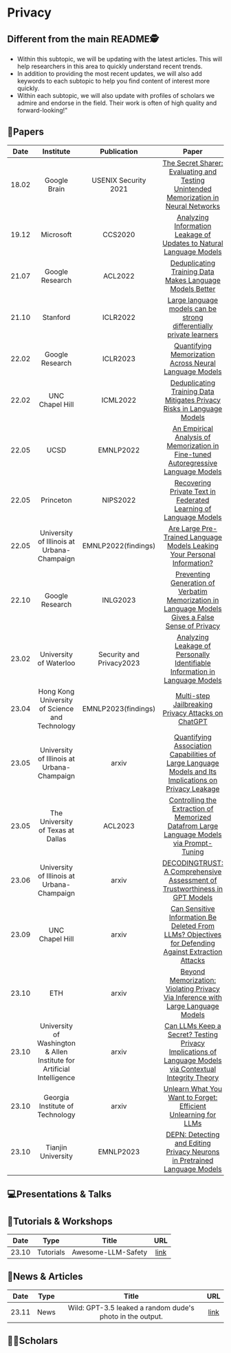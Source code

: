 # Privacy

## Different from the main README🕵️

- Within this subtopic, we will be updating with the latest articles. This will help researchers in this area to quickly understand recent trends.
- In addition to providing the most recent updates, we will also add keywords to each subtopic to help you find content of interest more quickly.
- Within each subtopic, we will also update with profiles of scholars we admire and endorse in the field. Their work is often of high quality and forward-looking!"


## 📑Papers

| Date  |                               Institute                                |       Publication        |                                                                                          Paper                                                                                           |                                       Keywords                                        |
|:-----:|:----------------------------------------------------------------------:|:------------------------:|:----------------------------------------------------------------------------------------------------------------------------------------------------------------------------------------:|:-------------------------------------------------------------------------------------:|
| 18.02 |                              Google Brain                              |   USENIX Security 2021   |        [The Secret Sharer: Evaluating and Testing Unintended Memorization in Neural Networks](https://www.usenix.org/conference/usenixsecurity21/presentation/carlini-extracting)        |                               **Memorization**&**LSTM**                               |
| 19.12 |                               Microsoft                                |         CCS2020          |                                [Analyzing Information Leakage of Updates to Natural Language Models](https://dl.acm.org/doi/abs/10.1145/3372297.3417880)                                 |                  **Privacy Leakage**&**Model Update**&**Duplicated**                  |
| 21.07 |                            Google Research                             |         ACL2022          |                                         [Deduplicating Training Data Makes Language Models Better](https://aclanthology.org/2022.acl-long.577/)                                          |               **Privacy Protected**&**Deduplication**&**Memorization**                |
| 21.10 |                                Stanford                                |         ICLR2022         |                                    [Large language models can be strong differentially private learners](https://openreview.net/forum?id=bVuP3ltATMz)                                    |                    **Differential Privacy**&**Gradient Clipping**                     |
| 22.02 |                            Google Research                             |         ICLR2023         |                                           [Quantifying Memorization Across Neural Language Models](https://openreview.net/forum?id=TatRHT_1cK)                                           |                        **Memorization**&**Verbatim Sequence**                         |
| 22.02 |                            UNC Chapel Hill                             |         ICML2022         |                               [Deduplicating Training Data Mitigates Privacy Risks in Language Models](https://proceedings.mlr.press/v162/kandpal22a.html)                               |                    **Memorization**&**Deduplicate Training Data**                     |
| 22.05 |                                  UCSD                                  |        EMNLP2022         |                           [An Empirical Analysis of Memorization in Fine-tuned Autoregressive Language Models](https://aclanthology.org/2022.emnlp-main.119/)                            |                          **Privacy Risks**&**Memorization**                           |
| 22.05 |                               Princeton                                |         NIPS2022         | [Recovering Private Text in Federated Learning of Language Models](https://proceedings.neurips.cc/paper_files/paper/2022/hash/35b5c175e139bff5f22a5361270fce87-Abstract-Conference.html) |                       **Federated Learning**&**Gradient Based**                       |
| 22.05 |               University of Illinois at Urbana-Champaign               |   EMNLP2022(findings)    |                              [Are Large Pre-Trained Language Models Leaking Your Personal Information?](https://aclanthology.org/2022.findings-emnlp.148/)                               |              **Personal Information**&**Memorization**&**Privacy Risk**               |
| 22.10 |                            Google Research                             |         INLG2023         |                      [Preventing Generation of Verbatim Memorization in Language Models Gives a False Sense of Privacy](https://aclanthology.org/2023.inlg-main.3/)                      |            **Verbatim Memorization**&**Filter**&**Style Transfer Prompts**            |
| 23.02 |                         University of Waterloo                         | Security and Privacy2023 |             [Analyzing Leakage of Personally Identifiable Information in Language Models](https://www.computer.org/csdl/proceedings-article/sp/2023/933600a346/1NrbXJj80H6)              |            **PII Leakage**&**PII Reconstruction**&**Differential Privacy**            |
| 23.04 |             Hong Kong University of Science and Technology             |   EMNLP2023(findings)    |                                                  [Multi-step Jailbreaking Privacy Attacks on ChatGPT](https://arxiv.org/abs/2304.05197)                                                  |                              **Privacy**&**Jailbreaks**                               |
| 23.05 |               University of Illinois at Urbana-Champaign               |          arxiv           |                        [Quantifying Association Capabilities of Large Language Models and Its Implications on Privacy Leakage](https://arxiv.org/abs/2305.12707)                         |                               **Co-occurrence**&**PII**                               |
| 23.05 |                   The University of Texas at Dallas                    |         ACL2023          |                               [Controlling the Extraction of Memorized Datafrom Large Language Models via Prompt-Tuning](https://arxiv.org/abs/2305.11759)                               |                          **Prompt-Tuning**&**Memorization**                           |
|23.06|University of Illinois at Urbana-Champaign |arxiv|[DECODINGTRUST: A Comprehensive Assessment of Trustworthiness in GPT Models](https://arxiv.org/abs/2306.11698)|**Robustness**&**Ethics**&**Privacy**&**Toxicity** |
| 23.09 |                            UNC Chapel Hill                             |          arxiv           |                         [Can Sensitive Information Be Deleted From LLMs? Objectives for Defending Against Extraction Attacks](https://arxiv.org/abs/2309.17410)                          | **Hidden States Attack**&**Hidden States Defense**&**Deleting Sensitive Information** |
| 23.10 |                                  ETH                                   |          arxiv           |                                   [Beyond Memorization: Violating Privacy Via Inference with Large Language Models](https://arxiv.org/abs/2310.07298)                                    |              **Context Inference**&**Privacy-Invasive**&**Extract PII**               |
| 23.10 | University of Washington & Allen Institute for Artificial Intelligence |          arxiv           |                       [Can LLMs Keep a Secret? Testing Privacy Implications of Language Models via Contextual Integrity Theory](https://arxiv.org/abs/2310.17884)                        |               **Benchmark**&**Contextual Privacy**&**Chain-of-thought**               |
| 23.10 |                    Georgia Institute of Technology                     |          arxiv           |                                            [Unlearn What You Want to Forget: Efficient Unlearning for LLMs](https://arxiv.org/abs/2310.20150)                                            |           **Unlearning**&**Teacher-student Framework**&**Data Protection**            |
| 23.10 |                           Tianjin University                           |        EMNLP2023         |                                      [DEPN: Detecting and Editing Privacy Neurons in Pretrained Language Models](https://arxiv.org/abs/2310.20138)                                       |         **Privacy Neuron Detection**&**Model Editing**&**Data Memorization**          |

## 💻Presentations & Talks


## 📖Tutorials & Workshops

| Date  |   Type    |       Title        |                         URL                          |
|:-----:|:---------:|:------------------:|:----------------------------------------------------:|
| 23.10 | Tutorials | Awesome-LLM-Safety | [link](https://github.com/ydyjya/Awesome-LLM-Safety) |

## 📰News & Articles
| Date  |   Type    |       Title        |                         URL                          |
|:-----:|:---------:|:------------------:|:----------------------------------------------------:|
| 23.11 | News  |Wild: GPT-3.5 leaked a random dude's photo in the output. | [link](https://twitter.com/thealexker/status/1719896871009694057) |

## 🧑‍🏫Scholars
